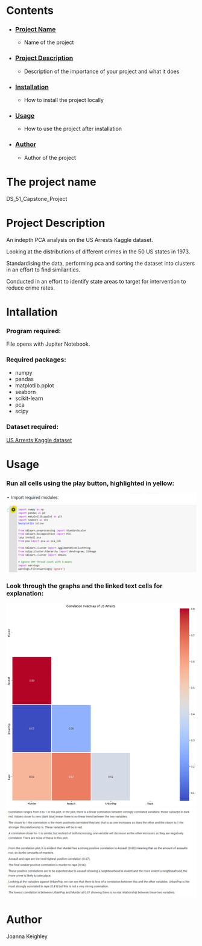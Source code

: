 # Contents
* ### [Project Name](#the-project-name)
  * Name of the project
* ### [Project Description](#project-description)
  * Description of the importance of your project and what it does
* ### [Installation](#installation)
   * How to install the project locally
* ### [Usage](#usage)
   * How to use the project after installation
* ### [Author](#author)
   * Author of the project

# The project name

DS_51_Capstone_Project

# Project Description

An indepth PCA analysis on the US Arrests Kaggle dataset.

Looking at the distributions of different crimes in the 50 US states in 1973. 

Standardising the data, performing pca and sorting the dataset into clusters in an effort to find similarities. 

Conducted in an effort to identify state areas to target for intervention to reduce crime rates.   

# Intallation

### Program required:
File opens with Jupiter Notebook. 

### Required packages:
* numpy
* pandas
* matplotlib.pplot
* seaborn
* scikit-learn
* pca
* scipy

### Dataset required:
[US Arrests Kaggle dataset](https://www.kaggle.com/kurohana/usarrets)

# Usage


### Run all cells using the play button, highlighted in yellow:


![This is an image](Images/RUN%20CELLS.png)

### Look through the graphs and the linked text cells for explanation:

![This is an image](Images/Corr%20plot.png)
![This is an image](Images/Text%20only.png)


# Author
Joanna Keighley

